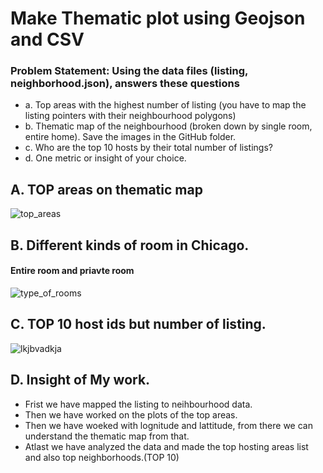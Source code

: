 # Make Thematic plot using Geojson and CSV

### Problem Statement: Using the data files (listing, neighborhood.json), answers these questions 
- a. Top areas with the highest number of listing (you have to map the listing pointers with their neighbourhood polygons) 
- b. Thematic map of the neighbourhood (broken down by single room, entire home). Save the images in the GitHub folder. 
- c. Who are the top 10 hosts by their total number of listings? 
- d. One metric or insight of your choice.  

## A. TOP areas on thematic map 
![top_areas](https://user-images.githubusercontent.com/50532530/117194989-5ee27880-ae02-11eb-85e0-b0d4dd3ac705.png)

## B. Different kinds of room in Chicago.
#### Entire room and priavte room
![type_of_rooms](https://user-images.githubusercontent.com/50532530/117195208-a2d57d80-ae02-11eb-8d1b-0cab5c65e1da.png)

## C. TOP 10 host ids but number of listing. 
![lkjbvadkja](https://user-images.githubusercontent.com/50532530/117195352-cf899500-ae02-11eb-8aca-bae24a9131d0.PNG)

## D. Insight of My work.

- Frist we have mapped the listing to neihbourhood data.
- Then we have worked on the plots of the top areas.
- Then we have woeked with lognitude and lattitude, from there we can understand the thematic map from that.
- Atlast we have analyzed the data and made the top  hosting areas list and also top neighborhoods.(TOP 10)
